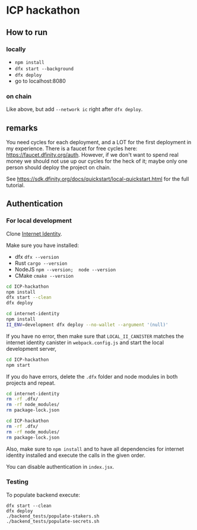 # ICP hackathon

## How to run

### locally
* `npm install`
* `dfx start --background`
* `dfx deploy`
* go to localhost:8080

### on chain
Like above, but add `--network ic` right after `dfx deploy`.

## remarks
You need cycles for each deployment, and a LOT for the first deployment in my experience.
There is a faucet for free cycles here: https://faucet.dfinity.org/auth.
However, if we don't want to spend real money we should not use up our cycles for the heck of it; maybe only one person should deploy the project on chain.

See https://sdk.dfinity.org/docs/quickstart/local-quickstart.html for the full tutorial.


## Authentication

### For local development
Clone [Internet Identity](https://github.com/dfinity/internet-identity).

Make sure you have installed:
- dfx `dfx --version`
- Rust `cargo --version`
- NodeJS `npm --version;  node --version`
- CMake `cmake --version`

```bash
cd ICP-hackathon
npm install
dfx start --clean
dfx deploy
```

```bash
cd internet-identity
npm install
II_ENV=development dfx deploy --no-wallet --argument '(null)'
```

If you have no error, then make sure that `LOCAL_II_CANISTER` matches the internet identity canister in `webpack.config.js` and start the local development server,
```bash
cd ICP-hackathon
npm start
```

If you do have errors, delete the `.dfx` folder and node modules in both projects and repeat.
```bash
cd internet-identity
rm -rf .dfx/
rm -rf node_modules/
rm package-lock.json

cd ICP-hackathon
rm -rf .dfx/
rm -rf node_modules/
rm package-lock.json
```
Also, make sure to `npm install` and to have all dependencies for internet identity installed and execute the calls in the given order.

You can disable authentication in `index.jsx`.

### Testing

To populate backend execute:

```
dfx start --clean
dfx deploy
./backend_tests/populate-stakers.sh 
./backend_tests/populate-secrets.sh 
```